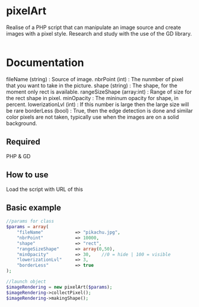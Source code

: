 pixelArt
=====================

Realise of a PHP script that can manipulate an image source and create images with a pixel style.
Research and study with the use of the GD library.

<img src="https://nouslesdevs.com/wp-content/uploads/2017/10/making_rect-example_opacityBySize_v2.png" alt="" />

Documentation
=============

fileName (string) 			: Source of image.
nbrPoint (int)  			: The nunmber of pixel that you want to take in the picture.
shape (string)  			: The shape, for the moment only rect is available. 
rangeSizeShape (array:int) 	: Range of size for the rect shape in pixel.
minOpacity					: The mininum opacity for shape, in percent.
lowerizationLvl	(int)		: If this number is large then the large size will be rare 
borderLess (bool)			: True, then the edge detection is done and similar color pixels are not taken, typically use when the images are on a solid background.

Required
--------

PHP & GD

How to use
----------

Load the script with URL of this

Basic example
-------------

```php
//params for class
$params = array(
	"fileName"            => "pikachu.jpg",
	"nbrPoint"            => 10000,
	"shape"               => "rect",
	"rangeSizeShape"	  => array(0,50),
	"minOpacity"		  => 30,	//0 = hide | 100 = visible
	"lowerizationLvl"	  => 3,
	"borderLess"		  => true	
);

//launch object	
$imageRendering = new pixelArt($params);
$imageRendering->collectPixel();
$imageRendering->makingShape();
```